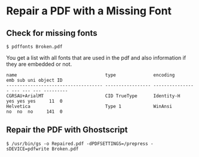 
Repair a PDF with a Missing Font
================================

Check for missing fonts
-----------------------

    $ pdffonts Broken.pdf

You get a list with all fonts that are used in the pdf and also information if they are embedded or not.

    name                                 type              encoding         emb sub uni object ID
    ------------------------------------ ----------------- ---------------- --- --- --- ---------
    CGRSAU+ArialMT                       CID TrueType      Identity-H       yes yes yes     11  0
    Helvetica                            Type 1            WinAnsi          no  no  no     141  0

Repair the PDF with Ghostscript
-------------------------------

    $ /usr/bin/gs -o Repaired.pdf -dPDFSETTINGS=/prepress -sDEVICE=pdfwrite Broken.pdf

